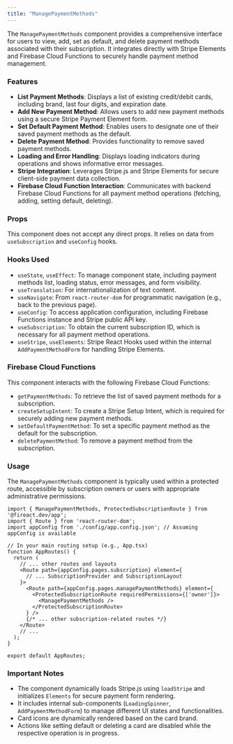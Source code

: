 ```yaml
---
title: "ManagePaymentMethods"
---
```


The `ManagePaymentMethods` component provides a comprehensive interface for users to view, add, set as default, and delete payment methods associated with their subscription. It integrates directly with Stripe Elements and Firebase Cloud Functions to securely handle payment method management.

### Features

- **List Payment Methods**: Displays a list of existing credit/debit cards, including brand, last four digits, and expiration date.
- **Add New Payment Method**: Allows users to add new payment methods using a secure Stripe Payment Element form.
- **Set Default Payment Method**: Enables users to designate one of their saved payment methods as the default.
- **Delete Payment Method**: Provides functionality to remove saved payment methods.
- **Loading and Error Handling**: Displays loading indicators during operations and shows informative error messages.
- **Stripe Integration**: Leverages Stripe.js and Stripe Elements for secure client-side payment data collection.
- **Firebase Cloud Function Interaction**: Communicates with backend Firebase Cloud Functions for all payment method operations (fetching, adding, setting default, deleting).

### Props

This component does not accept any direct props. It relies on data from `useSubscription` and `useConfig` hooks.

### Hooks Used

- `useState`, `useEffect`: To manage component state, including payment methods list, loading status, error messages, and form visibility.
- `useTranslation`: For internationalization of text content.
- `useNavigate`: From `react-router-dom` for programmatic navigation (e.g., back to the previous page).
- `useConfig`: To access application configuration, including Firebase Functions instance and Stripe public API key.
- `useSubscription`: To obtain the current subscription ID, which is necessary for all payment method operations.
- `useStripe`, `useElements`: Stripe React Hooks used within the internal `AddPaymentMethodForm` for handling Stripe Elements.

### Firebase Cloud Functions

This component interacts with the following Firebase Cloud Functions:
- `getPaymentMethods`: To retrieve the list of saved payment methods for a subscription.
- `createSetupIntent`: To create a Stripe Setup Intent, which is required for securely adding new payment methods.
- `setDefaultPaymentMethod`: To set a specific payment method as the default for the subscription.
- `deletePaymentMethod`: To remove a payment method from the subscription.

### Usage

The `ManagePaymentMethods` component is typically used within a protected route, accessible by subscription owners or users with appropriate administrative permissions.

```tsx
import { ManagePaymentMethods, ProtectedSubscriptionRoute } from '@fireact.dev/app';
import { Route } from 'react-router-dom';
import appConfig from './config/app.config.json'; // Assuming appConfig is available

// In your main routing setup (e.g., App.tsx)
function AppRoutes() {
  return (
    // ... other routes and layouts
    <Route path={appConfig.pages.subscription} element={
      // ... SubscriptionProvider and SubscriptionLayout
    }>
      <Route path={appConfig.pages.managePaymentMethods} element={
        <ProtectedSubscriptionRoute requiredPermissions={['owner']}>
          <ManagePaymentMethods />
        </ProtectedSubscriptionRoute>
      } />
      {/* ... other subscription-related routes */}
    </Route>
    // ...
  );
}

export default AppRoutes;
```

### Important Notes

- The component dynamically loads Stripe.js using `loadStripe` and initializes `Elements` for secure payment form rendering.
- It includes internal sub-components (`LoadingSpinner`, `AddPaymentMethodForm`) to manage different UI states and functionalities.
- Card icons are dynamically rendered based on the card brand.
- Actions like setting default or deleting a card are disabled while the respective operation is in progress.
